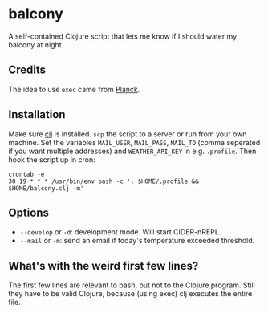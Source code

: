 
# balcony

A self-contained Clojure script that lets me know if I should water my
balcony at night.

## Credits

The idea to use `exec` came from [Planck](https://github.com/planck-repl/planck).

## Installation

Make sure [clj](https://clojure.org/guides/getting_started) is installed.  `scp`
the script to a server or run from your own machine.  Set the variables
`MAIL_USER`, `MAIL_PASS`, `MAIL_TO` (comma seperated if you want multiple
addresses) and `WEATHER_API_KEY` in e.g. `.profile`.  Then hook the script up in
cron:

    crontab -e
    30 19 * * * /usr/bin/env bash -c '. $HOME/.profile && $HOME/balcony.clj -m'

## Options

- `--develop` or `-d`: development mode. Will start CIDER-nREPL.
- `--mail` or `-m`: send an email if today's temperature exceeded threshold.

## What's with the weird first few lines?

The first few lines are relevant to bash, but not to the Clojure program. Still
they have to be valid Clojure, because (using exec) clj executes the entire
file.
